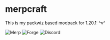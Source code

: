 # merpcraft
This is my packwiz based modpack for 1.20.1! ^v^


![Merp](https://img.shields.io/badge/MerpCraft-1.1.0-ffbc02?style=plastic&logo=minetest&logoColor=ffffff&labelColor=313338&link=https%3A%2F%2Fwww.youtube.com%2Fwatch%3Fv%3DsnnvFtV_2VU)
![Forge](https://img.shields.io/badge/Loader-Forge-F16436?style=plastic&logo=curseforge&logoColor=ffffff&labelColor=313338)
![Discord](https://img.shields.io/discord/1160693830325125252?style=plastic&logo=discord&label=Discord&labelColor=313338&color=5865f2&link=discord.gg%2FeMdWk4ftrS)
